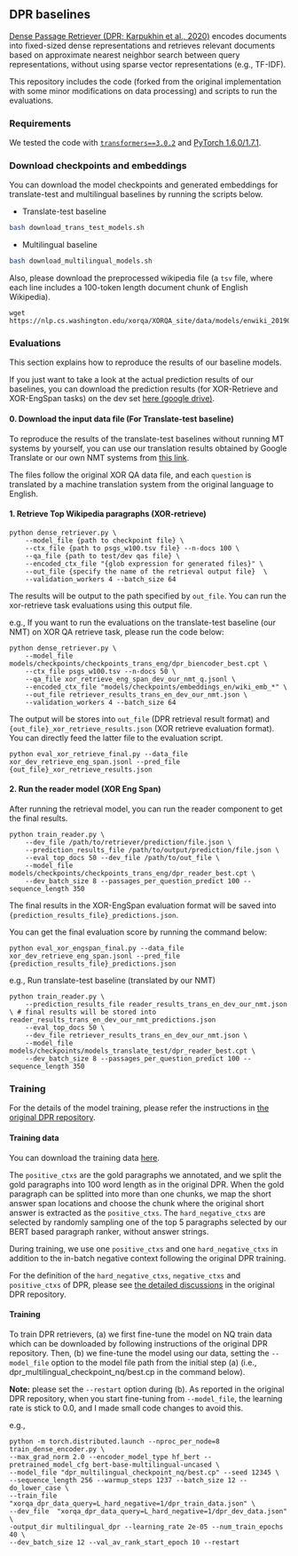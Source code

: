 
## DPR baselines
[Dense Passage Retriever (DPR; Karpukhin et al., 2020)](https://arxiv.org/abs/2004.04906) encodes documents into fixed-sized dense representations and retrieves relevant documents based on approximate nearest neighbor search between query representations, without using sparse vector representations (e.g., TF-IDF).    

This repository includes the code (forked from the original implementation with some minor modifications on data processing) and scripts to run the evaluations.

### Requirements
We tested the code with [`transformers==3.0.2`](https://github.com/huggingface/transformers/releases/tag/v3.0.2) and [PyTorch 1.6.0/1.7.1](https://pytorch.org/). 

### Download checkpoints and embeddings
You can download the model checkpoints and generated embeddings for translate-test and multilingual baselines by running the scripts below. 

- Translate-test baseline
```sh
bash download_trans_test_models.sh
```

- Multilingual baseline
```sh
bash download_multilingual_models.sh
```

Also, please download the preprocessed wikipedia file (a `tsv` file, where each line includes a 100-token length document chunk of English Wikipedia).

```
wget https://nlp.cs.washington.edu/xorqa/XORQA_site/data/models/enwiki_20190201_w100.tsv
```

### Evaluations
This section explains how to reproduce the results of our baseline models. 

If you just want to take a look at the actual prediction results of our baselines, you can download the prediction results (for XOR-Retrieve and XOR-EngSpan tasks) on the dev set [here (google drive)](https://drive.google.com/drive/folders/14WI97TAfQ23CjtKSZ-LU8tQTtCFCfal6?usp=sharing).

#### 0. Download the input data file (For Translate-test baseline)
To reproduce the results of the translate-test baselines without running MT systems by yourself, you can use our translation results obtained by Google Translate or our own NMT systems from [this link](https://drive.google.com/file/d/1KyCC_8PjOjvQRjdQFvc3_ufirT7s7LaB/view?usp=sharing).

The files follow the original XOR QA data file, and each `question` is translated by a machine translation system from the original language to English.


#### 1. Retrieve Top Wikipedia paragraphs (XOR-retrieve)
```
python dense_retriever.py \
    --model_file {path to checkpoint file} \
    --ctx_file {path to psgs_w100.tsv file} --n-docs 100 \
    --qa_file {path to test/dev qas file} \
    --encoded_ctx_file "{glob expression for generated files}" \
    --out_file {specify the name of the retrieval output file}  \
    --validation_workers 4 --batch_size 64 
```
The results will be output to the path specified by `out_file`. You can run the xor-retrieve task evaluations using this output file.

e.g., 
If you want to run the evaluations on the translate-test baseline (our NMT) on XOR QA retrieve task, please run the code below: 
```
python dense_retriever.py \
    --model_file models/checkpoints/checkpoints_trans_eng/dpr_biencoder_best.cpt \
    --ctx_file psgs_w100.tsv --n-docs 50 \
    --qa_file xor_retrieve_eng_span_dev_our_nmt_q.jsonl \
    --encoded_ctx_file "models/checkpoints/embeddings_en/wiki_emb_*" \
    --out_file retriever_results_trans_en_dev_our_nmt.json \
    --validation_workers 4 --batch_size 64 
```
The output will be stores into `out_file` (DPR retrieval result format) and `{out_file}_xor_retrieve_results.json` (XOR retrieve evaluation format). You can directly feed the latter file to the evaluation script.

```
python eval_xor_retrieve_final.py --data_file xor_dev_retrieve_eng_span.jsonl --pred_file {out_file}_xor_retrieve_results.json 
```

#### 2. Run the reader model (XOR Eng Span)
After running the retrieval model, you can run the reader component to get the final results. 

```
python train_reader.py \
    --dev_file /path/to/retriever/prediction/file.json \
    --prediction_results_file /path/to/output/prediction/file.json \
    --eval_top_docs 50 --dev_file /path/to/out_file \
    --model_file models/checkpoints/checkpoints_trans_eng/dpr_reader_best.cpt \
    --dev_batch_size 8 --passages_per_question_predict 100 --sequence_length 350
```

The final results in the XOR-EngSpan evaluation format will be saved into `{prediction_results_file}_predictions.json`. 

You can get the final evaluation score by running the command below:
```
python eval_xor_engspan_final.py --data_file xor_dev_retrieve_eng_span.jsonl --pred_file {prediction_results_file}_predictions.json
```

e.g., Run translate-test baseline (translated by our NMT)
```
python train_reader.py \
    --prediction_results_file reader_results_trans_en_dev_our_nmt.json \ # final results will be stored into reader_results_trans_en_dev_our_nmt_predictions.json
    --eval_top_docs 50 \
    --dev_file retriever_results_trans_en_dev_our_nmt.json \
    --model_file models/checkpoints/models_translate_test/dpr_reader_best.cpt \
    --dev_batch_size 8 --passages_per_question_predict 100 --sequence_length 350
```

### Training
For the details of the model training, please refer the instructions in [the original DPR repository](https://github.com/facebookresearch/DPR).

#### Training data
You can download the training data [here](https://drive.google.com/drive/folders/1JtHDWS6kW-pkzHZZ8P6F723pAe9CT1Tc?usp=sharing). 

The `positive_ctxs` are the gold paragraphs we annotated, and we split the gold paragraphs into 100 word length as in the original DPR. When the gold paragraph can be splitted into more than one chunks, we map the short answer span locations and choose the chunk where the original short answer is extracted as the `positive_ctxs`. The `hard_negative_ctxs` are selected by randomly sampling one of the top 5 paragraphs selected by our BERT based paragraph ranker, without answer strings. 

During training, we use one `positive_ctxs` and one `hard_negative_ctxs` in addition to the in-batch negative context following the original DPR training. 

For the definition of the `hard_negative_ctxs`, `negative_ctxs` and `positive_ctxs` of DPR, please see [the detailed discussions](https://github.com/facebookresearch/DPR/issues/42) in the original DPR repository. 

#### Training
To train DPR retrievers, (a) we first fine-tune the model on NQ train data which can be downloaded by following instructions of the original DPR repository. Then, (b) we fine-tune the model using our data, setting the `--model_file` option to the model file path from the initial step (a) (i.e., dpr_multilingual_checkpoint_nq/best.cp in the command below). 


**Note:** please set the `--restart` option during (b). As reported in the original DPR repository, when you start fine-tuning from `--model_file`, the learning rate is stick to 0.0, and I made small code changes to avoid this. 

e.g., 
````
python -m torch.distributed.launch --nproc_per_node=8 train_dense_encoder.py \
--max_grad_norm 2.0 --encoder_model_type hf_bert --pretrained_model_cfg bert-base-multilingual-uncased \
--model_file "dpr_multilingual_checkpoint_nq/best.cp" --seed 12345 \
--sequence_length 256 --warmup_steps 1237 --batch_size 12 --do_lower_case \
--train_file "xorqa_dpr_data_query=L_hard_negative=1/dpr_train_data.json" \
--dev_file  "xorqa_dpr_data_query=L_hard_negative=1/dpr_dev_data.json" \
-output_dir multilingual_dpr --learning_rate 2e-05 --num_train_epochs 40 \
--dev_batch_size 12 --val_av_rank_start_epoch 10 --restart
````

